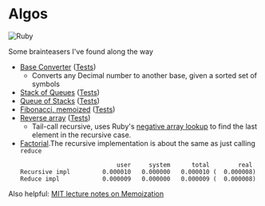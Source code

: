 # Algos

![Ruby](https://github.com/jocmp/rubyalgos/workflows/Ruby/badge.svg?branch=master)

Some brainteasers I've found along the way

- [Base Converter](lib/algos/base_converter.rb) ([Tests](spec/lib/algos/base_converter_spec.rb))
  - Converts any Decimal number to another base, given a sorted set of symbols
- [Stack of Queues](lib/algos/queue_of_stacks.rb) ([Tests](spec/lib/algos/stack_of_queues_spec.rb))
- [Queue of Stacks](lib/algos/queue_of_stacks.rb) ([Tests](spec/lib/algos/queue_of_stacks_spec.rb))
- [Fibonacci, memoized](lib/algos/fibonacci_memo.rb) ([Tests](spec/lib/algos/fibonacci_memo_spec.rb))
- [Reverse array](lib/algos/reverse_array.rb) ([Tests](spec/lib/algos/reverse_array_spec.rb))
  - Tail-call recursive, uses Ruby's [negative array lookup](https://rubyquicktips.com/post/996814716/use-negative-array-indices) to
  find the last element in the recursive case.
- [Factorial](lib/algos/factorial.rb).The recursive implementation is about the same as just calling `reduce`
  ```
                             user     system      total        real
  Recursive impl         0.000010   0.000000   0.000010 (  0.000008)
  Reduce impl            0.000009   0.000000   0.000009 (  0.000008)
  ```




Also helpful: [MIT lecture notes on Memoization](http://courses.csail.mit.edu/6.006/fall09/lecture_notes/lecture18.pdf)
